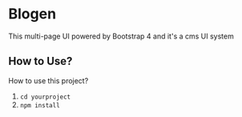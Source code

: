 # Blogen
This multi-page UI powered by Bootstrap 4 and it's a cms UI system
## How to Use?
How to use this project?
 
1. `cd yourproject`
2. `npm install`


